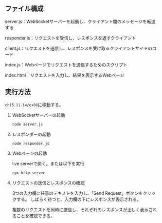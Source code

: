 ## ファイル構成

server.js：WebSocketサーバーを起動し、クライアント間のメッセージを転送する

responder.js：リクエストを受信し、レスポンスを返すクライアント

client.js：リクエストを送信し、レスポンスを受け取るクライアントサイドのコード

index.js：Webページでリクエストを送信するためのスクリプト

index.html：リクエストを入力し、結果を表示するWebページ

## 実行方法

`ch15.11-14/ex08`に移動する。

1. WebSocketサーバーの起動

   ```sh
   node server.js
   ```

2. レスポンダーの起動

   ```sh
   node responder.js
   ```

3. Webページの起動

   live serverで開く。または以下を実行

   ```sh
   npx http-server
   ```

4. リクエストの送信とレスポンスの確認

   3つの入力欄に任意のテキストを入力し、「Send Request」ボタンをクリックする。
   しばらく待つと、入力欄の下にレスポンスが表示される。

   複数のリクエストを同時に送信し、それぞれのレスポンスが正しく表示されることを確認できる。

